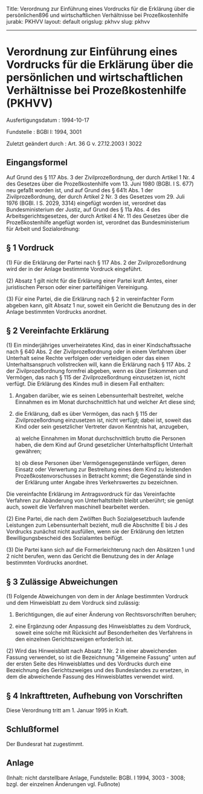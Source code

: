 Title: Verordnung zur Einführung eines Vordrucks für die Erklärung über die persönlichen896
  und wirtschaftlichen Verhältnisse bei Prozeßkostenhilfe
jurabk: PKHVV
layout: default
origslug: pkhvv
slug: pkhvv

---

# Verordnung zur Einführung eines Vordrucks für die Erklärung über die persönlichen und wirtschaftlichen Verhältnisse bei Prozeßkostenhilfe (PKHVV)

Ausfertigungsdatum
:   1994-10-17

Fundstelle
:   BGBl I: 1994, 3001

Zuletzt geändert durch
:   Art. 36 G v. 27.12.2003 I 3022


## Eingangsformel

Auf Grund des § 117 Abs. 3 der Zivilprozeßordnung, der durch Artikel 1
Nr. 4 des Gesetzes über die Prozeßkostenhilfe vom 13. Juni 1980 (BGBl.
I S. 677) neu gefaßt worden ist, und auf Grund des § 641t Abs. 1 der
Zivilprozeßordnung, der durch Artikel 2 Nr. 3 des Gesetzes vom 29.
Juli 1976 (BGBl. I S. 2029, 3314) eingefügt worden ist, verordnet das
Bundesministerium der Justiz, auf Grund des § 11a Abs. 4 des
Arbeitsgerichtsgesetzes, der durch Artikel 4 Nr. 11 des Gesetzes über
die Prozeßkostenhilfe angefügt worden ist, verordnet das
Bundesministerium für Arbeit und Sozialordnung:


## § 1 Vordruck

(1) Für die Erklärung der Partei nach § 117 Abs. 2 der
Zivilprozeßordnung wird der in der Anlage bestimmte Vordruck
eingeführt.

(2) Absatz 1 gilt nicht für die Erklärung einer Partei kraft Amtes,
einer juristischen Person oder einer parteifähigen Vereinigung.

(3) Für eine Partei, die die Erklärung nach § 2 in vereinfachter Form
abgeben kann, gilt Absatz 1 nur, soweit ein Gericht die Benutzung des
in der Anlage bestimmten Vordrucks anordnet.


## § 2 Vereinfachte Erklärung

(1) Ein minderjähriges unverheiratetes Kind, das in einer
Kindschaftssache nach § 640 Abs. 2 der Zivilprozeßordnung oder in
einem Verfahren über Unterhalt seine Rechte verfolgen oder verteidigen
oder das einen Unterhaltsanspruch vollstrecken will, kann die
Erklärung nach § 117 Abs. 2 der Zivilprozeßordnung formfrei abgeben,
wenn es über Einkommen und Vermögen, das nach § 115 der
Zivilprozeßordnung einzusetzen ist, nicht verfügt. Die Erklärung des
Kindes muß in diesem Fall enthalten:

1.  Angaben darüber, wie es seinen Lebensunterhalt bestreitet, welche
    Einnahmen es im Monat durchschnittlich hat und welcher Art diese sind;


2.  die Erklärung, daß es über Vermögen, das nach § 115 der
    Zivilprozeßordnung einzusetzen ist, nicht verfügt; dabei ist, soweit
    das Kind oder sein gesetzlicher Vertreter davon Kenntnis hat,
    anzugeben,

    a)  welche Einnahmen im Monat durchschnittlich brutto die Personen haben,
        die dem Kind auf Grund gesetzlicher Unterhaltspflicht Unterhalt
        gewähren;


    b)  ob diese Personen über Vermögensgegenstände verfügen, deren Einsatz
        oder Verwertung zur Bestreitung eines dem Kind zu leistenden
        Prozeßkostenvorschusses in Betracht kommt; die Gegenstände sind in der
        Erklärung unter Angabe ihres Verkehrswertes zu bezeichnen.






Die vereinfachte Erklärung im Antragsvordruck für das Vereinfachte
Verfahren zur Abänderung von Unterhaltstiteln bleibt unberührt; sie
genügt auch, soweit die Verfahren maschinell bearbeitet werden.

(2) Eine Partei, die nach dem Zwölften Buch Sozialgesetzbuch laufende
Leistungen zum Lebensunterhalt bezieht, muß die Abschnitte E bis J des
Vordrucks zunächst nicht ausfüllen, wenn sie der Erklärung den letzten
Bewilligungsbescheid des Sozialamtes beifügt.

(3) Die Partei kann sich auf die Formerleichterung nach den Absätzen 1
und 2 nicht berufen, wenn das Gericht die Benutzung des in der Anlage
bestimmten Vordrucks anordnet.


## § 3 Zulässige Abweichungen

(1) Folgende Abweichungen von dem in der Anlage bestimmten Vordruck
und dem Hinweisblatt zu dem Vordruck sind zulässig:

1.  Berichtigungen, die auf einer Änderung von Rechtsvorschriften beruhen;


2.  eine Ergänzung oder Anpassung des Hinweisblattes zu dem Vordruck,
    soweit eine solche mit Rücksicht auf Besonderheiten des Verfahrens in
    den einzelnen Gerichtszweigen erforderlich ist.




(2) Wird das Hinweisblatt nach Absatz 1 Nr. 2 in einer abweichenden
Fassung verwendet, so ist die Bezeichnung "Allgemeine Fassung" unten
auf der ersten Seite des Hinweisblattes und des Vordrucks durch eine
Bezeichnung des Gerichtszweiges und des Bundeslandes zu ersetzen, in
dem die abweichende Fassung des Hinweisblattes verwendet wird.


## § 4 Inkrafttreten, Aufhebung von Vorschriften

Diese Verordnung tritt am 1. Januar 1995 in Kraft.


## Schlußformel

Der Bundesrat hat zugestimmt.


## Anlage

(Inhalt: nicht darstellbare Anlage,
Fundstelle: BGBl. I 1994, 3003 - 3008;
bzgl. der einzelnen Änderungen vgl. Fußnote)

